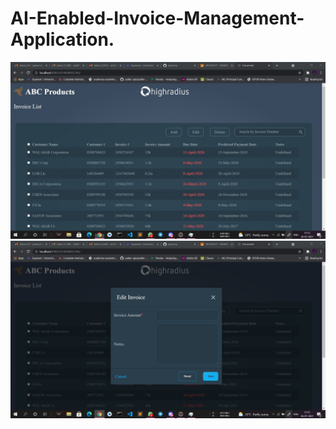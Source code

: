 # AI-Enabled-Invoice-Management-Application.
![First Page.jpg](https://github.com/jadonmj/AI-Enabled-Invoice-Management-Application./blob/main/First%20Page.jpg)
![Edit button.jpg](https://github.com/jadonmj/AI-Enabled-Invoice-Management-Application./blob/main/Edit%20button.jpg)
